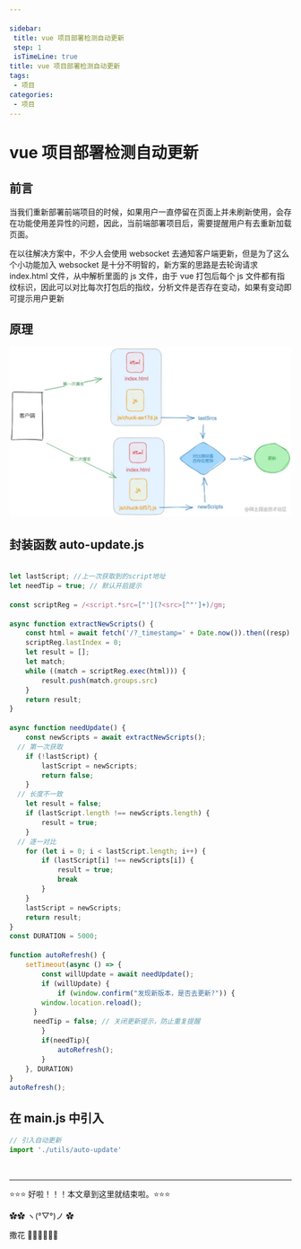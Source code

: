 ```yaml
---

sidebar: 
 title: vue 项目部署检测自动更新
 step: 1
 isTimeLine: true
title: vue 项目部署检测自动更新
tags:
 - 项目
categories:
 - 项目
---
```


# vue 项目部署检测自动更新

## 前言
当我们重新部署前端项目的时候，如果用户一直停留在页面上并未刷新使用，会存在功能使用差异性的问题，因此，当前端部署项目后，需要提醒用户有去重新加载页面。

在以往解决方案中，不少人会使用 websocket 去通知客户端更新，但是为了这么个小功能加入 websocket 是十分不明智的，新方案的思路是去轮询请求 index.html 文件，从中解析里面的 js 文件，由于 vue 打包后每个 js 文件都有指纹标识，因此可以对比每次打包后的指纹，分析文件是否存在变动，如果有变动即可提示用户更新

## 原理
<img src="./assets/auto-update.webp" alt="auto-update"/>


## 封装函数 auto-update.js
```js

let lastScript; //上一次获取到的script地址
let needTip = true; // 默认开启提示

const scriptReg = /<script.*src=["'](?<src>[^"']+)/gm;

async function extractNewScripts() {
	const html = await fetch('/?_timestamp=' + Date.now()).then((resp) => resp.text());
	scriptReg.lastIndex = 0;
	let result = [];
	let match;
	while ((match = scriptReg.exec(html))) {
		result.push(match.groups.src)
	}
	return result;
}

async function needUpdate() {
	const newScripts = await extractNewScripts();
  // 第一次获取
	if (!lastScript) {
		lastScript = newScripts;
		return false;
	}
  // 长度不一致
	let result = false;
	if (lastScript.length !== newScripts.length) {
		result = true;
	}
  // 逐一对比
	for (let i = 0; i < lastScript.length; i++) {
		if (lastScript[i] !== newScripts[i]) {
			result = true;
			break
		}
	}
	lastScript = newScripts;
	return result;
}
const DURATION = 5000;

function autoRefresh() {
	setTimeout(async () => {
		const willUpdate = await needUpdate();
		if (willUpdate) {
			if (window.confirm("发现新版本，是否去更新?")) {
        window.location.reload();
      }
      needTip = false; // 关闭更新提示，防止重复提醒
		}
		if(needTip){
			autoRefresh();
		}
	}, DURATION)
}
autoRefresh();

```
## 在 main.js 中引入
```js
// 引入自动更新
import './utils/auto-update'

```

<br/>
<hr />

⭐️⭐️⭐️ 好啦！！！本文章到这里就结束啦。⭐️⭐️⭐️

✿✿ ヽ(°▽°)ノ ✿

撒花 🌸🌸🌸🌸🌸🌸